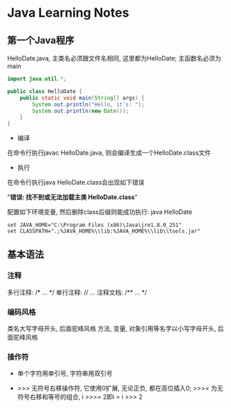 # Java Learning Notes

## 第一个Java程序

HelloDate.java, 主类名必须跟文件名相同, 这里都为HelloDate; 主函数名必须为main

```Java
import java.util.*;

public class HelloDate {
    public static void main(String[] args) {
        System.out.println("Hello, it's: ");
        System.out.println(new Date());
    }
}
```

- 编译

在命令行执行javac HelloDate.java, 则会编译生成一个HelloDate.class文件

- 执行

在命令行执行java HelloDate.class会出现如下错误

"**错误: 找不到或无法加载主类 HelloDate.class**"

配置如下环境变量, 然后删除class后缀则能成功执行: java HelloDate

```Shell
set JAVA_HOME="C:\Program Files (x86)\Java\jre1.8.0_251"
set CLASSPATH=".;%JAVA_HOME%\\lib:%JAVA_HOME%\\lib\\tools.jar"
```

## 基本语法

### 注释

多行注释: /\* ... \*/
单行注释: // ...
注释文档: /\*\* ... \*/

### 编码风格

类名大写字母开头, 后面驼峰风格
方法, 变量, 对象引用等名字以小写字母开头, 后面驼峰风格

### 操作符

- 单个字符用单引号, 字符串用双引号

- \>>> 无符号右移操作符, 它使用0扩展, 无论正负, 都在高位插入0; >>>= 为无符号右移和等号的组合, i >>>= 2即i = i >>> 2




